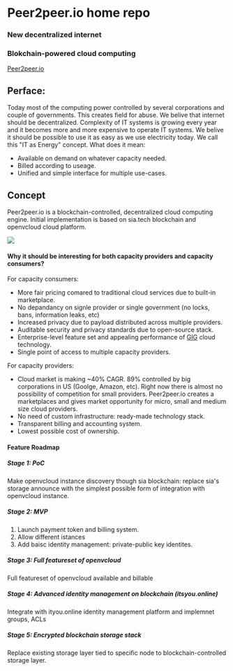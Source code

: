 # Peer2peer.io home repo
### New decentralized internet
### Blokchain-powered cloud computing

[Peer2peer.io](http://peer2peer.io)

## Perface:
Today most of the computing power controlled by several corporations and couple of governments. This creates field for abuse.
We belive that internet should be decentralized. Complexity of IT systems is growing every year and it becomes more and more expensive to operate IT systems. We belive it should be possible to use it as easy as we use electricity today. We call this "IT as Energy" concept. 
What does it mean:
- Available on demand on whatever capacity needed. 
- Billed according to useage.
- Unified and simple interface for multiple use-cases. 

## Concept

Peer2peer.io is a blockchain-controlled, decentralized cloud computing engine. 
Initial implementation is based on sia.tech blockchain and openvcloud cloud platform. 

<img src="https://docs.google.com/drawings/d/1hWBM6_sGXKMrYsNnzyhlS2m7noTUquLfEVBPK2GzHDE/pub?w=960&amp;h=720">

#### Why it should be interesting for both capacity providers and capacity consumers?
For capacity consumers:
- More fair pricing comared to traditional cloud services due to built-in marketplace.
- No depandancy on signle provider or single government (no locks, bans, information leaks, etc)
- Increased privacy due to payload distributed across multiple providers.
- Auditable security and privacy standards due to open-source stack. 
- Enterprise-level feature set and appealing performance of [GIG](https://www.greenitglobe.com/) cloud technology.
- Single point of access to multiple capacity providers.

For capacity providers:
- Cloud market is making ~40% CAGR. 89% controlled by big corporations in US (Goolge, Amazon, etc). Right now there is almost no possibility of competition for small providers. Peer2peer.io creates a marketplaces and gives market opportunity for micro, small and medium size cloud providers. 
- No need of custom infrastructure: ready-made technology stack.
- Transparent billing and accounting system.
- Lowest possible cost of ownership.

#### Feature Roadmap

##### Stage 1: PoC
Make openvcloud instance discovery though sia blockchain: replace sia's storage announce with the simplest possible form of integration with openvcloud instance. 

##### Stage 2: MVP
1. Launch payment token and billing system.
2. Allow different istances
3. Add baisc identity management: private-public key identites.

##### Stage 3: Full featureset of openvcloud
Full featureset of openvcloud available and billable

##### Stage 4: Advanced identity management on blockchain (itsyou.online)
Integrate with ityou.online identity management platform and implemnet groups, ACLs

##### Stage 5: Encrypted blockchain storage stack
Replace existing storage layer tied to specific node to blockchain-controlled storage layer. 


